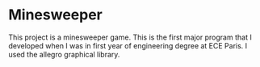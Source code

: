 # Minesweeper
This project is a minesweeper game. This is the first major program that I developed when I was in first year of engineering degree at ECE Paris.
I used the allegro graphical library.
